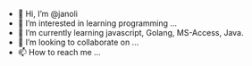 - 👋 Hi, I’m @janoli
- 👀 I’m interested in learning programming ...
- 🌱 I’m currently learning javascript, Golang, MS-Access, Java.
- 💞️ I’m looking to collaborate on ...
- 📫 How to reach me ...

<!---
janoli/janoli is a ✨ special ✨ repository because its `README.md` (this file) appears on your GitHub profile.
You can click the Preview link to take a look at your changes.
--->
